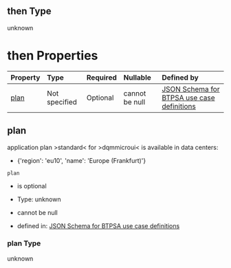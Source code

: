 ## then Type

unknown

# then Properties

| Property      | Type          | Required | Nullable       | Defined by                                                                                                                                                                                                                                      |
| :------------ | :------------ | :------- | :------------- | :---------------------------------------------------------------------------------------------------------------------------------------------------------------------------------------------------------------------------------------------- |
| [plan](#plan) | Not specified | Optional | cannot be null | [JSON Schema for BTPSA use case definitions](btpsa-usecase-properties-services-items-allof-2-then-allof-16-then-allof-0-then-properties-plan.md "undefined#/properties/services/items/allOf/2/then/allOf/16/then/allOf/0/then/properties/plan") |

## plan

application plan >standard< for >dqmmicroui< is available in data centers:

*   {'region': 'eu10', 'name': 'Europe (Frankfurt)'}

`plan`

*   is optional

*   Type: unknown

*   cannot be null

*   defined in: [JSON Schema for BTPSA use case definitions](btpsa-usecase-properties-services-items-allof-2-then-allof-16-then-allof-0-then-properties-plan.md "undefined#/properties/services/items/allOf/2/then/allOf/16/then/allOf/0/then/properties/plan")

### plan Type

unknown
